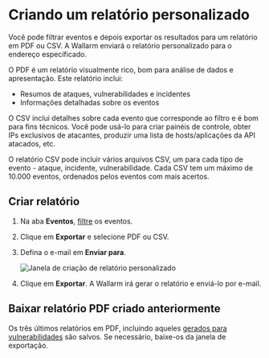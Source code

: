 [img-custom-report]:        ../../images/user-guides/search-and-filters/custom-report.png

[link-using-search]:        use-search.md

# Criando um relatório personalizado

Você pode filtrar eventos e depois exportar os resultados para um relatório em PDF ou CSV. A Wallarm enviará o relatório personalizado para o endereço especificado.

O PDF é um relatório visualmente rico, bom para análise de dados e apresentação. Este relatório inclui:

* Resumos de ataques, vulnerabilidades e incidentes
* Informações detalhadas sobre os eventos

O CSV inclui detalhes sobre cada evento que corresponde ao filtro e é bom para fins técnicos. Você pode usá-lo para criar painéis de controle, obter IPs exclusivos de atacantes, produzir uma lista de hosts/aplicações da API atacados, etc.

O relatório CSV pode incluir vários arquivos CSV, um para cada tipo de evento - ataque, incidente, vulnerabilidade. Cada CSV tem um máximo de 10.000 eventos, ordenados pelos eventos com mais acertos.

## Criar relatório

1. Na aba **Eventos**, [filtre][link-using-search] os eventos.
1. Clique em **Exportar** e selecione PDF ou CSV.
1. Defina o e-mail em **Enviar para**.

    ![Janela de criação de relatório personalizado][img-custom-report]
1. Clique em **Exportar**. A Wallarm irá gerar o relatório e enviá-lo por e-mail.

## Baixar relatório PDF criado anteriormente

Os três últimos relatórios em PDF, incluindo aqueles [gerados para vulnerabilidades](../vulnerabilities.md#downloading-vulnerability-report) são salvos. Se necessário, baixe-os da janela de exportação.